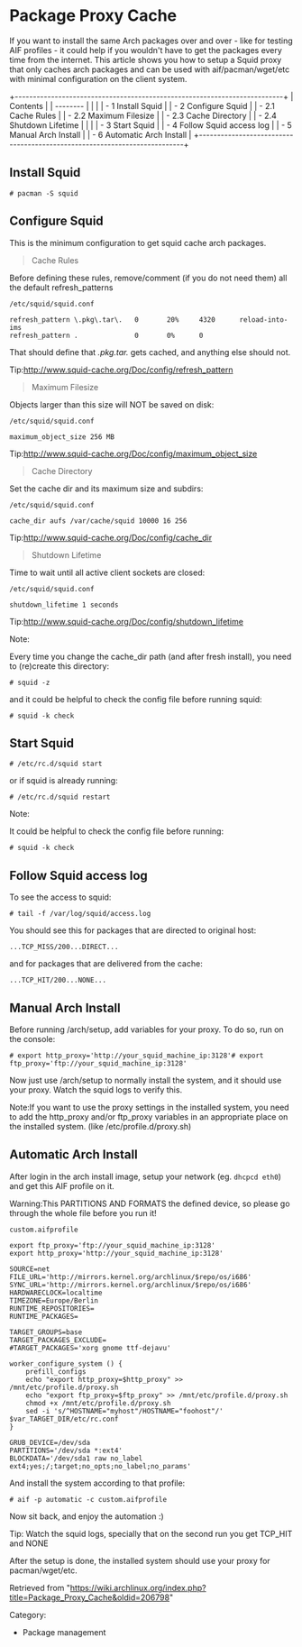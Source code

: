 Package Proxy Cache
===================

If you want to install the same Arch packages over and over - like for
testing AIF profiles - it could help if you wouldn't have to get the
packages every time from the internet. This article shows you how to
setup a Squid proxy that only caches arch packages and can be used with
aif/pacman/wget/etc with minimal configuration on the client system.

+--------------------------------------------------------------------------+
| Contents                                                                 |
| --------                                                                 |
|                                                                          |
| -   1 Install Squid                                                      |
| -   2 Configure Squid                                                    |
|     -   2.1 Cache Rules                                                  |
|     -   2.2 Maximum Filesize                                             |
|     -   2.3 Cache Directory                                              |
|     -   2.4 Shutdown Lifetime                                            |
|                                                                          |
| -   3 Start Squid                                                        |
| -   4 Follow Squid access log                                            |
| -   5 Manual Arch Install                                                |
| -   6 Automatic Arch Install                                             |
+--------------------------------------------------------------------------+

Install Squid
-------------

    # pacman -S squid

Configure Squid
---------------

This is the minimum configuration to get squid cache arch packages.

> Cache Rules

Before defining these rules, remove/comment (if you do not need them)
all the default refresh_patterns

    /etc/squid/squid.conf 

    refresh_pattern \.pkg\.tar\.   0       20%     4320      reload-into-ims
    refresh_pattern .              0       0%      0

That should define that *.pkg.tar.* gets cached, and anything else
should not.

Tip:http://www.squid-cache.org/Doc/config/refresh_pattern

> Maximum Filesize

Objects larger than this size will NOT be saved on disk:

    /etc/squid/squid.conf 

    maximum_object_size 256 MB

Tip:http://www.squid-cache.org/Doc/config/maximum_object_size

> Cache Directory

Set the cache dir and its maximum size and subdirs:

    /etc/squid/squid.conf 

    cache_dir aufs /var/cache/squid 10000 16 256

Tip:http://www.squid-cache.org/Doc/config/cache_dir

> Shutdown Lifetime

Time to wait until all active client sockets are closed:

    /etc/squid/squid.conf 

    shutdown_lifetime 1 seconds 

Tip:http://www.squid-cache.org/Doc/config/shutdown_lifetime

Note:

Every time you change the cache_dir path (and after fresh install), you
need to (re)create this directory:

    # squid -z

and it could be helpful to check the config file before running squid:

    # squid -k check

Start Squid
-----------

    # /etc/rc.d/squid start

or if squid is already running:

    # /etc/rc.d/squid restart

Note:

It could be helpful to check the config file before running:

    # squid -k check

Follow Squid access log
-----------------------

To see the access to squid:

    # tail -f /var/log/squid/access.log

You should see this for packages that are directed to original host:

    ...TCP_MISS/200...DIRECT...

and for packages that are delivered from the cache:

    ...TCP_HIT/200...NONE...

Manual Arch Install
-------------------

Before running /arch/setup, add variables for your proxy. To do so, run
on the console:

    # export http_proxy='http://your_squid_machine_ip:3128'# export ftp_proxy='ftp://your_squid_machine_ip:3128'

Now just use /arch/setup to normally install the system, and it should
use your proxy. Watch the squid logs to verify this.

Note:If you want to use the proxy settings in the installed system, you
need to add the http_proxy and/or ftp_proxy variables in an appropriate
place on the installed system. (like /etc/profile.d/proxy.sh)

Automatic Arch Install
----------------------

After login in the arch install image, setup your network (eg. `dhcpcd
eth0`) and get this AIF profile on it.

Warning:This PARTITIONS AND FORMATS the defined device, so please go
through the whole file before you run it!

    custom.aifprofile

    export ftp_proxy='ftp://your_squid_machine_ip:3128'
    export http_proxy='http://your_squid_machine_ip:3128'

    SOURCE=net
    FILE_URL='http://mirrors.kernel.org/archlinux/$repo/os/i686'
    SYNC_URL='http://mirrors.kernel.org/archlinux/$repo/os/i686'
    HARDWARECLOCK=localtime
    TIMEZONE=Europe/Berlin
    RUNTIME_REPOSITORIES=
    RUNTIME_PACKAGES=

    TARGET_GROUPS=base
    TARGET_PACKAGES_EXCLUDE=
    #TARGET_PACKAGES='xorg gnome ttf-dejavu'

    worker_configure_system () {
    	prefill_configs
    	echo "export http_proxy=$http_proxy" >> /mnt/etc/profile.d/proxy.sh
    	echo "export ftp_proxy=$ftp_proxy" >> /mnt/etc/profile.d/proxy.sh
    	chmod +x /mnt/etc/profile.d/proxy.sh
    	sed -i 's/^HOSTNAME="myhost"/HOSTNAME="foohost"/' $var_TARGET_DIR/etc/rc.conf
    }

    GRUB_DEVICE=/dev/sda
    PARTITIONS='/dev/sda *:ext4'
    BLOCKDATA='/dev/sda1 raw no_label ext4;yes;/;target;no_opts;no_label;no_params'

And install the system according to that profile:

    # aif -p automatic -c custom.aifprofile

Now sit back, and enjoy the automation :)

Tip: Watch the squid logs, specially that on the second run you get
TCP_HIT and NONE

After the setup is done, the installed system should use your proxy for
pacman/wget/etc.

Retrieved from
"https://wiki.archlinux.org/index.php?title=Package_Proxy_Cache&oldid=206798"

Category:

-   Package management
